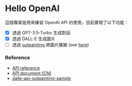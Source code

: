 # Hello OpenAI

這個專案是用來練習 OpenAI API 的使用，目前實現了以下功能：

- [x] 透過 GPT-3.5-Turbo 生成對話
- [x] 透過 DALL-E 生成圖片
- [ ] 透過 [outpainting](https://openai.com/blog/dall-e-introducing-outpainting) 將圖片擴展 (see [here](https://platform.openai.com/docs/guides/images/edits))

### Reference

- [API reference](https://platform.openai.com/docs/api-reference)
- [API document (CN)](https://openai.xiniushu.com/)
- [dalle-api-outpainting-sample](https://github.com/SabatinoMasala/dalle-api-outpainting-sample)
